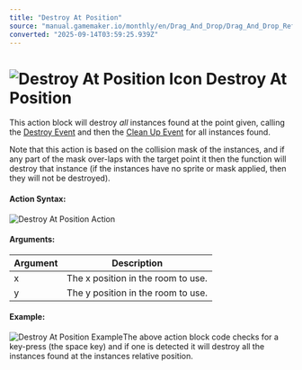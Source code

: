 ```yaml
---
title: "Destroy At Position"
source: "manual.gamemaker.io/monthly/en/Drag_And_Drop/Drag_And_Drop_Reference/Instance/Destroy_At_Position.htm"
converted: "2025-09-14T03:59:25.939Z"
---
```


# ![Destroy At Position Icon](../../../assets/Images/Scripting_Reference/Drag_And_Drop/Reference/Instance/i_Instance_Destroy_Position.png) Destroy At Position

This action block will destroy _all_ instances found at the point given, calling the [Destroy Event](../../../The_Asset_Editors/Object_Properties/Object_Events.md) and then the [Clean Up Event](../../../The_Asset_Editors/Object_Properties/Object_Events.md) for all instances found.

Note that this action is based on the collision mask of the instances, and if any part of the mask over-laps with the target point it then the function will destroy that instance (if the instances have no sprite or mask applied, then they will not be destroyed).

#### Action Syntax:

![Destroy At Position Action](../../../assets/Images/Scripting_Reference/Drag_And_Drop/Reference/Instance/a_Instance_Destroy_Position.png)

#### Arguments:

| Argument | Description |
| --- | --- |
| x | The x position in the room to use. |
| y | The y position in the room to use. |

#### Example:

![Destroy At Position Example](../../../assets/Images/Scripting_Reference/Drag_And_Drop/Reference/Instance/e_Instance_Destroy_Position.png)The above action block code checks for a key-press (the space key) and if one is detected it will destroy all the instances found at the instances relative position.